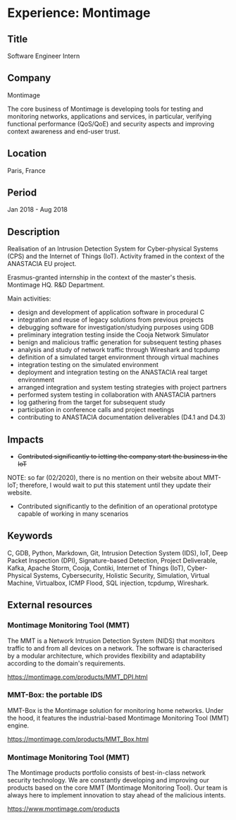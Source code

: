 # Experience: Montimage

## Title

Software Engineer Intern

## Company

Montimage

The core business of Montimage is developing tools for testing and monitoring networks,
applications and services, in particular, verifying functional performance (QoS/QoE) and
security aspects and improving context awareness and end-user trust.

## Location

Paris, France

## Period

Jan 2018 - Aug 2018

## Description

Realisation of an Intrusion Detection System for Cyber-physical Systems (CPS)
and the Internet of Things (IoT). Activity framed in the context of the ANASTACIA EU project.

Erasmus-granted internship in the context of the master's thesis. Montimage HQ. R&D Department.

Main activities:

* design and development of application software in procedural C
* integration and reuse of legacy solutions from previous projects
* debugging software for investigation/studying purposes using GDB
* preliminary integration testing inside the Cooja Network Simulator
* benign and malicious traffic generation for subsequent testing phases
* analysis and study of network traffic through Wireshark and tcpdump
* definition of a simulated target environment through virtual machines
* integration testing on the simulated environment
* deployment and integration testing on the ANASTACIA real target environment
* arranged integration and system testing strategies with project partners
* performed system testing in collaboration with ANASTACIA partners
* log gathering from the target for subsequent study
* participation in conference calls and project meetings
* contributing to ANASTACIA documentation deliverables (D4.1 and D4.3)

## Impacts

* ~~Contributed significantly to letting the company start the business in the IoT~~

NOTE: so far (02/2020), there is no mention on their website about MMT-IoT; therefore, I would
wait to put this statement until they update their website.

* Contributed significantly to the definition of an operational prototype capable of working in many scenarios

## Keywords

C, GDB, Python, Markdown, Git, Intrusion Detection System (IDS), IoT, Deep
Packet Inspection (DPI), Signature-based Detection, Project Deliverable, Kafka,
Apache Storm, Cooja, Contiki, Internet of Things (IoT), Cyber-Physical Systems,
Cybersecurity, Holistic Security, Simulation, Virtual Machine, Virtualbox, ICMP
Flood, SQL injection, tcpdump, Wireshark.

## External resources

### Montimage Monitoring Tool (MMT)

The MMT is a Network Intrusion Detection System (NIDS) that monitors traffic to and from
all devices on a network. The software is characterised by a modular architecture, which
provides flexibility and adaptability according to the domain's requirements.

<https://montimage.com/products/MMT_DPI.html>

### MMT-Box: the portable IDS

MMT-Box is the Montimage solution for monitoring home networks. Under the hood, it features
the industrial-based Montimage Monitoring Tool (MMT) engine.

<https://montimage.com/products/MMT_Box.html>

### Montimage Monitoring Tool (MMT)

The Montimage products portfolio consists of best-in-class network security technology.
We are constantly developing and improving our products based on the core MMT (Montimage
Monitoring Tool). Our team is always here to implement innovation to stay ahead of the malicious intents.

<https://www.montimage.com/products>
